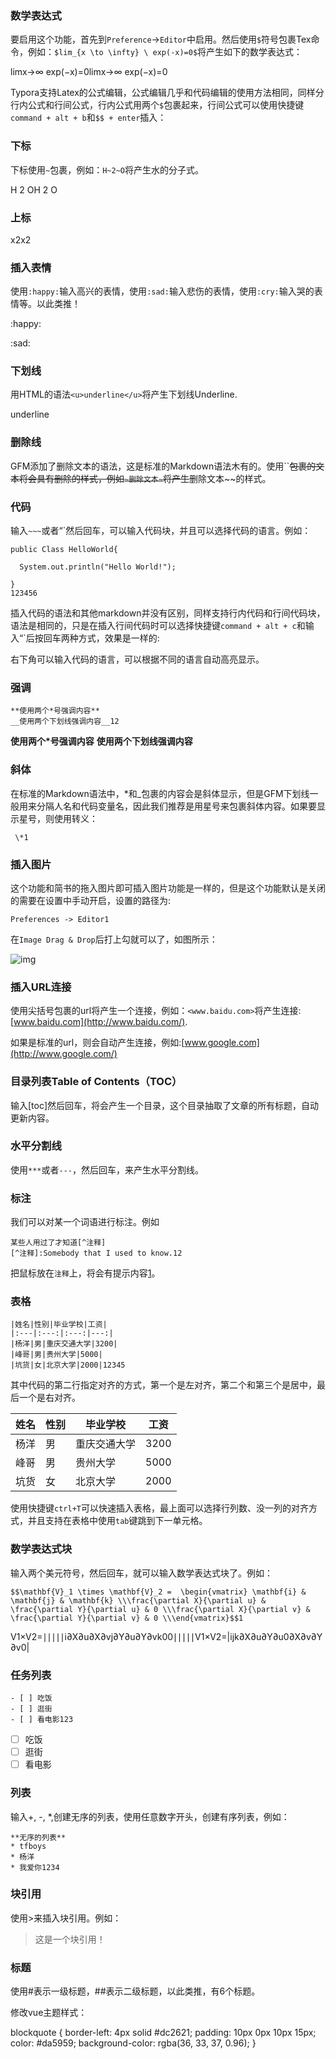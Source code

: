 ### 数学表达式

要启用这个功能，首先到`Preference`->`Editor`中启用。然后使用`$`符号包裹Tex命令，例如：`$lim_{x \to \infty} \ exp(-x)=0$`将产生如下的数学表达式：

limx→∞ exp(−x)=0limx→∞ exp(−x)=0

Typora支持Latex的公式编辑，公式编辑几乎和代码编辑的使用方法相同，同样分行内公式和行间公式，行内公式用两个`$`包裹起来，行间公式可以使用快捷键`command + alt + b`和`$$ + enter`插入：

### 下标

下标使用`~`包裹，例如：`H~2~O`将产生水的分子式。

H 2 OH 2 O

### 上标

x2x2

### 插入表情

使用`:happy:`输入高兴的表情，使用`:sad:`输入悲伤的表情，使用`:cry:`输入哭的表情等。以此类推！

:happy:

:sad:

### 下划线

用HTML的语法`<u>underline</u>`将产生下划线Underline.

underline

### 删除线

GFM添加了删除文本的语法，这是标准的Markdown语法木有的。使用``~~包裹的文本将会具有删除的样式，例如`~删除文本~`将产生~~删除文本~~的样式。

### 代码

输入`~~~`或者“`然后回车，可以输入代码块，并且可以选择代码的语言。例如：

```
public Class HelloWorld{

  System.out.println("Hello World!");

}
123456
```

插入代码的语法和其他markdown并没有区别，同样支持行内代码和行间代码块，语法是相同的，只是在插入行间代码时可以选择快捷键`command + alt + c`和输入“`后按回车两种方式，效果是一样的:

右下角可以输入代码的语言，可以根据不同的语言自动高亮显示。

### 强调

```
**使用两个*号强调内容**
__使用两个下划线强调内容__12
```

**使用两个\*号强调内容** 
**使用两个下划线强调内容**

### 斜体

在标准的Markdown语法中，*和_包裹的内容会是斜体显示，但是GFM下划线一般用来分隔人名和代码变量名，因此我们推荐是用星号来包裹斜体内容。如果要显示星号，则使用转义：

```
 \*1
```

### 插入图片

这个功能和简书的拖入图片即可插入图片功能是一样的，但是这个功能默认是关闭的需要在设置中手动开启，设置的路径为:

```
Preferences -> Editor1
```

在`Image Drag & Drop`后打上勾就可以了，如图所示：

![img](http://upload-images.jianshu.io/upload_images/1182605-1cbd9bb6f1ed0be4.gif?imageMogr2/auto-orient/strip)

### 插入URL连接

使用尖括号包裹的url将产生一个连接，例如：`<www.baidu.com>`将产生连接:[www.baidu.com](http://www.baidu.com/).

如果是标准的url，则会自动产生连接，例如:[www.google.com](http://www.google.com/)

### 目录列表Table of Contents（TOC）

输入[toc]然后回车，将会产生一个目录，这个目录抽取了文章的所有标题，自动更新内容。

### 水平分割线

使用`***`或者`---`，然后回车，来产生水平分割线。

### 标注

我们可以对某一个词语进行标注。例如

```
某些人用过了才知道[^注释]
[^注释]:Somebody that I used to know.12
```

把鼠标放在`注释`上，将会有提示内容[1](https://blog.csdn.net/moonclearner/article/details/52842679#fn:)。

### 表格

```
|姓名|性别|毕业学校|工资|
|:---|:---:|:---:|---:|
|杨洋|男|重庆交通大学|3200|
|峰哥|男|贵州大学|5000|
|坑货|女|北京大学|2000|12345
```

其中代码的第二行指定对齐的方式，第一个是左对齐，第二个和第三个是居中，最后一个是右对齐。

| 姓名 | 性别 | 毕业学校     | 工资 |
| ---- | ---- | ------------ | ---- |
| 杨洋 | 男   | 重庆交通大学 | 3200 |
| 峰哥 | 男   | 贵州大学     | 5000 |
| 坑货 | 女   | 北京大学     | 2000 |

使用快捷键`ctrl+T`可以快速插入表格，最上面可以选择行列数、没一列的对齐方式，并且支持在表格中使用`tab`键跳到下一单元格。

### 数学表达式块

输入两个美元符号，然后回车，就可以输入数学表达式块了。例如：

```
$$\mathbf{V}_1 \times \mathbf{V}_2 =  \begin{vmatrix} \mathbf{i} & \mathbf{j} & \mathbf{k} \\\frac{\partial X}{\partial u} &  \frac{\partial Y}{\partial u} & 0 \\\frac{\partial X}{\partial v} &  \frac{\partial Y}{\partial v} & 0 \\\end{vmatrix}$$1
```

V1×V2=∣∣∣∣∣i∂X∂u∂X∂vj∂Y∂u∂Y∂vk00∣∣∣∣∣V1×V2=|ijk∂X∂u∂Y∂u0∂X∂v∂Y∂v0|

### 任务列表

```
- [ ] 吃饭
- [ ] 逛街
- [ ] 看电影123
```

- [ ] 吃饭
- [ ] 逛街
- [ ] 看电影

### 列表

输入+, -, *,创建无序的列表，使用任意数字开头，创建有序列表，例如：

```
**无序的列表**
* tfboys
* 杨洋
* 我爱你1234
```

### 块引用

使用>来插入块引用。例如：

> 这是一个块引用！

### 标题

使用#表示一级标题，##表示二级标题，以此类推，有6个标题。



修改vue主题样式：

blockquote {
    border-left: 4px solid #dc2621;
    padding: 10px 0px 10px 15px;
    color: #da5959;
    background-color: rgba(36, 33, 37, 0.96);
}